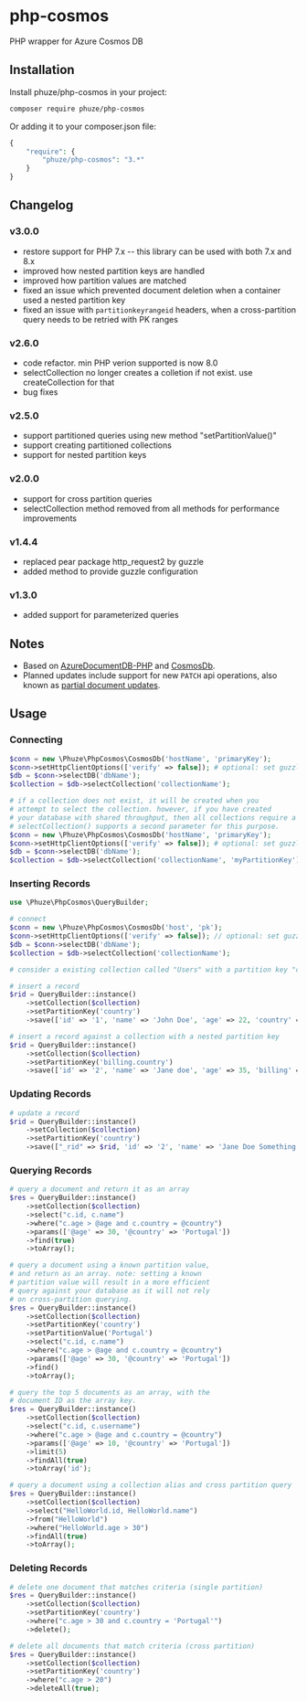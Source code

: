 # php-cosmos

PHP wrapper for Azure Cosmos DB

## Installation

Install phuze/php-cosmos in your project:

```bash
composer require phuze/php-cosmos
```

Or adding it to your composer.json file:

```php
{
    "require": {
        "phuze/php-cosmos": "3.*"
    }
}
```

## Changelog

### v3.0.0
- restore support for PHP 7.x -- this library can be used with both 7.x and 8.x
- improved how nested partition keys are handled
- improved how partition values are matched
- fixed an issue which prevented document deletion when a container used a nested partition key
- fixed an issue with `partitionkeyrangeid` headers, when a cross-partition query needs to be retried with PK ranges

### v2.6.0
- code refactor. min PHP verion supported is now 8.0
- selectCollection no longer creates a colletion if not exist. use createCollection for that
- bug fixes

### v2.5.0
- support partitioned queries using new method "setPartitionValue()"
- support creating partitioned collections
- support for nested partition keys

### v2.0.0
- support for cross partition queries
- selectCollection method removed from all methods for performance improvements

### v1.4.4
- replaced pear package http_request2 by guzzle
- added method to provide guzzle configuration

### v1.3.0
- added support for parameterized queries

## Notes

- Based on [AzureDocumentDB-PHP](https://github.com/cocteau666/AzureDocumentDB-PHP) and [CosmosDb](https://github.com/jupitern/cosmosdb).
- Planned updates include support for new `PATCH` api operations, also known as [partial document updates](https://learn.microsoft.com/en-us/azure/cosmos-db/partial-document-update).

## Usage

### Connecting

```php
$conn = new \Phuze\PhpCosmos\CosmosDb('hostName', 'primaryKey');
$conn->setHttpClientOptions(['verify' => false]); # optional: set guzzle client options.
$db = $conn->selectDB('dbName');
$collection = $db->selectCollection('collectionName');

# if a collection does not exist, it will be created when you
# attempt to select the collection. however, if you have created
# your database with shared throughput, then all collections require a partition key.
# selectCollection() supports a second parameter for this purpose.
$conn = new \Phuze\PhpCosmos\CosmosDb('hostName', 'primaryKey');
$conn->setHttpClientOptions(['verify' => false]); # optional: set guzzle client options.
$db = $conn->selectDB('dbName');
$collection = $db->selectCollection('collectionName', 'myPartitionKey');
```

### Inserting Records

```php
use \Phuze\PhpCosmos\QueryBuilder;

# connect
$conn = new \Phuze\PhpCosmos\CosmosDb('host', 'pk');
$conn->setHttpClientOptions(['verify' => false]); // optional: set guzzle client options.
$db = $conn->selectDB('dbName');
$collection = $db->selectCollection('collectionName');

# consider a existing collection called "Users" with a partition key "country"

# insert a record
$rid = QueryBuilder::instance()
    ->setCollection($collection)
    ->setPartitionKey('country')
    ->save(['id' => '1', 'name' => 'John Doe', 'age' => 22, 'country' => 'Portugal']);

# insert a record against a collection with a nested partition key
$rid = QueryBuilder::instance()
    ->setCollection($collection)
    ->setPartitionKey('billing.country')
    ->save(['id' => '2', 'name' => 'Jane doe', 'age' => 35, 'billing' => ['country' => 'Portugal']);
```

### Updating Records

```php
# update a record
$rid = QueryBuilder::instance()
    ->setCollection($collection)
    ->setPartitionKey('country')
    ->save(["_rid" => $rid, 'id' => '2', 'name' => 'Jane Doe Something', 'age' => 36, 'country' => 'Portugal']);
```

### Querying Records

```php
# query a document and return it as an array
$res = QueryBuilder::instance()
    ->setCollection($collection)
    ->select("c.id, c.name")
    ->where("c.age > @age and c.country = @country")
    ->params(['@age' => 30, '@country' => 'Portugal'])
    ->find(true)
    ->toArray();

# query a document using a known partition value,
# and return as an array. note: setting a known
# partition value will result in a more efficient
# query against your database as it will not rely
# on cross-partition querying.
$res = QueryBuilder::instance()
    ->setCollection($collection)
    ->setPartitionKey('country')
    ->setPartitionValue('Portugal')
    ->select("c.id, c.name")
    ->where("c.age > @age and c.country = @country")
    ->params(['@age' => 30, '@country' => 'Portugal'])
    ->find()
    ->toArray();

# query the top 5 documents as an array, with the
# document ID as the array key.
$res = QueryBuilder::instance()
    ->setCollection($collection)
    ->select("c.id, c.username")
    ->where("c.age > @age and c.country = @country")
    ->params(['@age' => 10, '@country' => 'Portugal'])
    ->limit(5)
    ->findAll(true)
    ->toArray('id');

# query a document using a collection alias and cross partition query
$res = QueryBuilder::instance()
    ->setCollection($collection)
    ->select("HelloWorld.id, HelloWorld.name")
    ->from("HelloWorld")
    ->where("HelloWorld.age > 30")
    ->findAll(true)
    ->toArray();
```

### Deleting Records

```php
# delete one document that matches criteria (single partition)
$res = QueryBuilder::instance()
    ->setCollection($collection)
    ->setPartitionKey('country')
    ->where("c.age > 30 and c.country = 'Portugal'")
    ->delete();

# delete all documents that match criteria (cross partition)
$res = QueryBuilder::instance()
    ->setCollection($collection)
    ->setPartitionKey('country')
    ->where("c.age > 20")
    ->deleteAll(true);
```
